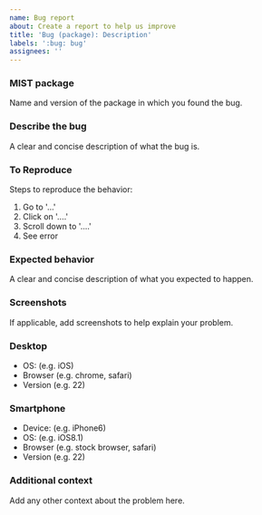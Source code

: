 ```yaml
---
name: Bug report
about: Create a report to help us improve
title: 'Bug (package): Description'
labels: ':bug: bug'
assignees: ''
---
```


### MIST package

Name and version of the package in which you found the bug.

### Describe the bug

A clear and concise description of what the bug is.

### To Reproduce

Steps to reproduce the behavior:

1.  Go to '...'
2.  Click on '....'
3.  Scroll down to '....'
4.  See error

### Expected behavior

A clear and concise description of what you expected to happen.

### Screenshots

If applicable, add screenshots to help explain your problem.

### Desktop

- OS: (e.g. iOS)
- Browser (e.g. chrome, safari)
- Version (e.g. 22)

### Smartphone

- Device: (e.g. iPhone6)
- OS: (e.g. iOS8.1)
- Browser (e.g. stock browser, safari)
- Version (e.g. 22)

### Additional context

Add any other context about the problem here.
